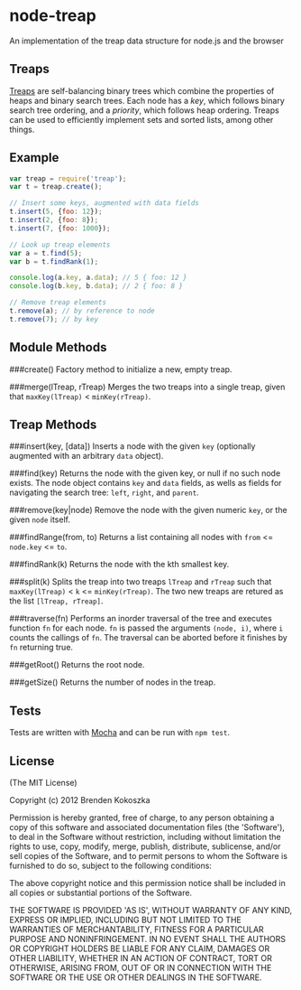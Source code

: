 # node-treap

An implementation of the treap data structure for node.js and the browser

## Treaps
[Treaps](http://en.wikipedia.org/wiki/Treap) are self-balancing binary trees 
which combine the properties of heaps and binary search trees. Each node has a
_key_, which follows binary search tree ordering, and a _priority_, which 
follows heap ordering. Treaps can be used to efficiently implement sets and 
sorted lists, among other things.

## Example

```javascript
var treap = require('treap');
var t = treap.create();

// Insert some keys, augmented with data fields
t.insert(5, {foo: 12});
t.insert(2, {foo: 8});
t.insert(7, {foo: 1000});

// Look up treap elements
var a = t.find(5);
var b = t.findRank(1);

console.log(a.key, a.data); // 5 { foo: 12 }
console.log(b.key, b.data); // 2 { foo: 8 }

// Remove treap elements
t.remove(a); // by reference to node
t.remove(7); // by key
```

## Module Methods
###create()
Factory method to initialize a new, empty treap.

###merge(lTreap, rTreap)
Merges the two treaps into a single treap, given that <code>maxKey(lTreap)</code> &lt; <code>minKey(rTreap)</code>.

## Treap Methods
###insert(key, [data])
Inserts a node with the given <code>key</code> (optionally augmented with an arbitrary <code>data</code> object).

###find(key)
Returns the node with the given key, or null if no such node exists. The node object contains <code>key</code>
and <code>data</code> fields, as wells as fields for navigating the search tree: <code>left</code>, <code>right</code>,
and <code>parent</code>.

###remove(key|node)
Remove the node with the given numeric <code>key</code>, or the given <code>node</code> itself.

###findRange(from, to)
Returns a list containing all nodes with <code>from</code> &lt;= <code>node.key</code> &lt;= <code>to</code>.

###findRank(k)
Returns the node with the kth smallest key.

###split(k)
Splits the treap into two treaps <code>lTreap</code> and <code>rTreap</code> such that <code>maxKey(lTreap)</code> 
&lt; <code>k</code> &lt;= <code>minKey(rTreap)</code>. The two new treaps are retured as the list <code>[lTreap, 
rTreap]</code>.</td>

###traverse(fn)
Performs an inorder traversal of the tree and executes function <code>fn</code> for each node. <code>fn</code>
is passed the arguments <code>(node, i)</code>, where <code>i</code> counts the callings of <code>fn</code>.</td>
The traversal can be aborted before it finishes by <code>fn</code> returning true.

###getRoot()
Returns the root node.

###getSize()
Returns the number of nodes in the treap.

## Tests
Tests are written with [Mocha](http://mochajs.org/) and can be run with `npm test`.

## License
(The MIT License)

Copyright (c) 2012 Brenden Kokoszka

Permission is hereby granted, free of charge, to any person obtaining a copy of this software and associated documentation files (the 'Software'), to deal in the Software without restriction, including without limitation the rights to use, copy, modify, merge, publish, distribute, sublicense, and/or sell copies of the Software, and to permit persons to whom the Software is furnished to do so, subject to the following conditions:

The above copyright notice and this permission notice shall be included in all copies or substantial portions of the Software.

THE SOFTWARE IS PROVIDED 'AS IS', WITHOUT WARRANTY OF ANY KIND, EXPRESS OR IMPLIED, INCLUDING BUT NOT LIMITED TO THE WARRANTIES OF MERCHANTABILITY, FITNESS FOR A PARTICULAR PURPOSE AND NONINFRINGEMENT. IN NO EVENT SHALL THE AUTHORS OR COPYRIGHT HOLDERS BE LIABLE FOR ANY CLAIM, DAMAGES OR OTHER LIABILITY, WHETHER IN AN ACTION OF CONTRACT, TORT OR OTHERWISE, ARISING FROM, OUT OF OR IN CONNECTION WITH THE SOFTWARE OR THE USE OR OTHER DEALINGS IN THE SOFTWARE.
